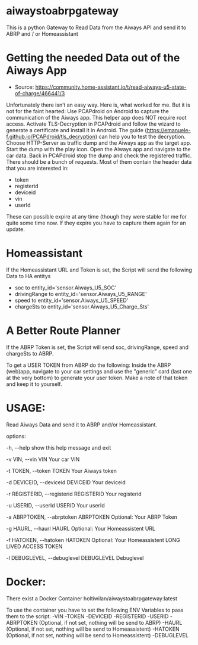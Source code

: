 # aiwaystoabrpgateway
This is a python Gateway to Read Data from the Aiways API and send it to ABRP and / or Homeassistant

# Getting the needed Data out of the Aiways App
- Source: https://community.home-assistant.io/t/read-aiways-u5-state-of-charge/466441/3

Unfortunately there isn’t an easy way.
Here is, what worked for me. But it is not for the faint hearted:
Use PCAPdroid on Android to capture the communication of the Aiways app. This helper app does NOT require root access.
Activate TLS-Decryption in PCAPdroid and follow the wizard to generate a certificate and install it in Android. The guide (https://emanuele-f.github.io/PCAPdroid/tls_decryption) can help you to test the decryption.
Choose HTTP-Server as traffic dump and the Aiways app as the target app.
Start the dump with the play icon.
Open the Aiways app and navigate to the car data.
Back in PCAPdroid stop the dump and check the registered traffic. There should be a bunch of requests. Most of them contain the header data that you are interested in:
- token
- registerid
- deviceid
- vin
- userId

These can possible expire at any time (though they were stable for me for quite some time now. If they expire you have to capture them again for an update.

# Homeassistant
If the Homeassistant URL and Token is set, the Script will send the following Data to HA entitys
- soc to entity_id='sensor.Aiways_U5_SOC'
- drivingRange to entity_id='sensor.Aiways_U5_RANGE'
- speed to entity_id='sensor.Aiways_U5_SPEED'
- chargeSts to entity_id='sensor.Aiways_U5_Charge_Sts'

# A Better Route Planner
If the ABRP Token is set, the Script will send soc, drivingRange, speed and chargeSts to ABRP.

To get a USER TOKEN from ABRP do the following:
Inside the ABRP (web)app, navigate to your car settings and use the "generic" card (last one at the very bottom) to generate your user token. Make a note of that token and keep it to yourself.

# USAGE:
    
Read Aiways Data and send it to ABRP and/or Homeassistant.

options:

  -h, --help            show this help message and exit
  
  -v VIN, --vin VIN     Your car VIN
  
  -t TOKEN, --token TOKEN
                        Your Aiways token
                        
  -d DEVICEID, --deviceid DEVICEID
                        Your deviceid
                        
  -r REGISTERID, --registerid REGISTERID
                        Your registerid
                        
  -u USERID, --userId USERID
                        Your userId
                        
  -a ABRPTOKEN, --abrptoken ABRPTOKEN
                        Optional: Your ABRP Token
                        
  -g HAURL, --haurl HAURL
                        Optional: Your Homeassistent URL
                        
  -f HATOKEN, --hatoken HATOKEN
                        Optional: Your Homeassistent LONG LIVED ACCESS TOKEN
                        
  -l DEBUGLEVEL, --debuglevel DEBUGLEVEL
                        Debuglevel
# Docker:
There exist a Docker Container 
holtiwilan/aiwaystoabrpgateway:latest

To use the container you have to set the following ENV Variables to pass them to the script:
-VIN
-TOKEN
-DEVICEID
-REGISTERID
-USERID
-ABRPTOKEN (Optional, if not set, nothing will be send to ABRP)
-HAURL (Optional, if not set, nothing will be send to Homeassistent)
-HATOKEN (Optional, if not set, nothing will be send to Homeassistent)
-DEBUGLEVEL
